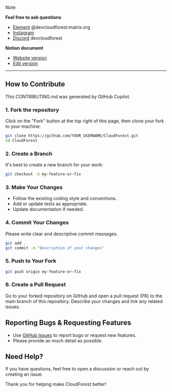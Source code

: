 >[!NOTE]
>**Feel free to ask questions**<br>
>* [Element](https://element.io/) @devcloudforest:matrix.org
>* [Instagram](https://www.instagram.com/dev.cloudforest/)
>* [Discord](https://discord.com) devcloudforest
>
>**Notion document**<br>
>* [Website version](https://branch-sand-75d.notion.site/2538420fb7f28032ab16d8be325ff0b2?v=2538420fb7f2804bb28a000c6ac5fdd1)
>* [Edit version](https://www.notion.so/2538420fb7f28032ab16d8be325ff0b2?v=2538420fb7f2804bb28a000c6ac5fdd1&source=copy_link)

---

## How to Contribute

This CONTRIBUTING.md was generated by GitHub Copilot.

### 1. Fork the repository

Click on the "Fork" button at the top right of this page, then clone your fork to your machine:

```sh
git clone https://github.com/YOUR_USERNAME/CloudForest.git
cd CloudForest
```

### 2. Create a Branch

It's best to create a new branch for your work:

```sh
git checkout -b my-feature-or-fix
```

### 3. Make Your Changes

- Follow the existing coding style and conventions.
- Add or update tests as appropriate.
- Update documentation if needed.

### 4. Commit Your Changes

Please write clear and descriptive commit messages.

```sh
git add .
git commit -m "Description of your changes"
```

### 5. Push to Your Fork

```sh
git push origin my-feature-or-fix
```

### 6. Create a Pull Request

Go to your forked repository on GitHub and open a pull request (PR) to the main branch of this repository. Describe your changes and link any related issues.

## Reporting Bugs & Requesting Features

- Use [GitHub Issues](https://github.com/crslancpl/CloudForest/issues) to report bugs or request new features.
- Please provide as much detail as possible.

## Need Help?

If you have questions, feel free to open a discussion or reach out by creating an issue.

Thank you for helping make CloudForest better!